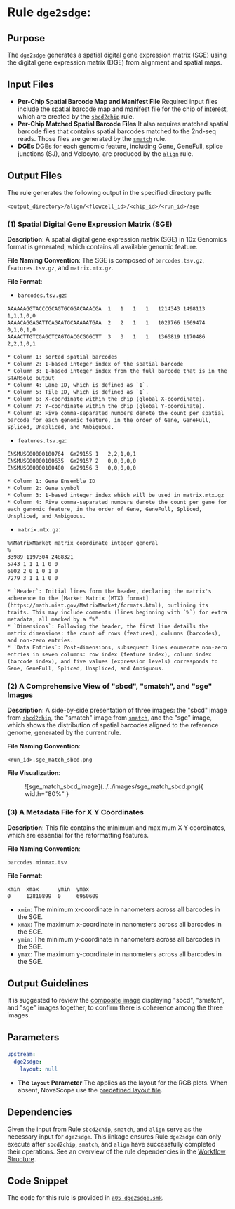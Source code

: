 # Rule `dge2sdge`:

## Purpose
The `dge2sdge` generates a spatial digital gene expression matrix (SGE) using the digital gene expression matrix (DGE) from alignment and spatial maps.

## Input Files
* **Per-Chip Spatial Barcode Map and Manifest File**
Required input files include the spatial barcode map and manifest file for the chip of interest, which are created by the [`sbcd2chip`](./sbcd2chip.md) rule.
* **Per-Chip Matched Spatial Barcode Files**
It also requires matched spatial barcode files that contains spatial barcodes matched to the 2nd-seq reads. Those files are generated by the [`smatch`](./smatch.md) rule.
* **DGEs**
DGEs for each genomic feature, including Gene, GeneFull, splice junctions (SJ), and Velocyto, are produced by the [`align`](./align.md) rule.

## Output Files
The rule generates the following output in the specified directory path:
```
<output_directory>/align/<flowcell_id>/<chip_id>/<run_id>/sge
```

### (1) Spatial Digital Gene Expression Matrix (SGE)

**Description**: A spatial digital gene expression matrix (SGE) in 10x Genomics format is generated, which contains all available genomic feature. 

**File Naming Convention**: The SGE is composed of `barcodes.tsv.gz`, `features.tsv.gz`, and `matrix.mtx.gz`. 

**File Format**:

* `barcodes.tsv.gz`:
```
AAAAAAGGTACCCGCAGTGCGGACAAACGA	1	1	1	1	1214343	1498113	1,1,1,0,0
AAAACAGGAGATTCAGAATGCAAAAATGAA	2	2	1	1	1029766	1669474	0,1,0,1,0
AAAACTTGTCGAGCTCAGTGACGCGGGCTT	3	3	1	1	1366819	1170486	2,2,1,0,1
```
    * Column 1: sorted spatial barcodes
    * Column 2: 1-based integer index of the spatial barcode
    * Column 3: 1-based integer index from the full barcode that is in the STARsolo output
    * Column 4: Lane ID, which is defined as `1`.
    * Column 5: Tile ID, which is defined as `1`.
    * Column 6: X-coordinate within the chip (global X-coordinate).
    * Column 7: Y-coordinate within the chip (global Y-coordinate).
    * Column 8: Five comma-separated numbers denote the count per spatial barcode for each genomic feature, in the order of Gene, GeneFull, Spliced, Unspliced, and Ambiguous.

* `features.tsv.gz`:
```
ENSMUSG00000100764	Gm29155	1	2,2,1,0,1
ENSMUSG00000100635	Gm29157	2	0,0,0,0,0
ENSMUSG00000100480	Gm29156	3	0,0,0,0,0
```
    * Column 1: Gene Ensemble ID
    * Column 2: Gene symbol
    * Column 3: 1-based integer index which will be used in matrix.mtx.gz
    * Column 4: Five comma-separated numbers denote the count per gene for each genomic feature, in the order of Gene, GeneFull, Spliced, Unspliced, and Ambiguous.

* `matrix.mtx.gz`:
```
%%MatrixMarket matrix coordinate integer general
%
33989 1197304 2488321
5743 1 1 1 1 0 0
6002 2 0 1 0 1 0
7279 3 1 1 1 0 0
```
    * `Header`: Initial lines form the header, declaring the matrix's adherence to the [Market Matrix (MTX) format](https://math.nist.gov/MatrixMarket/formats.html), outlining its traits. This may include comments (lines beginning with `%`) for extra metadata, all marked by a “%”.
    * `Dimensions`: Following the header, the first line details the matrix dimensions: the count of rows (features), columns (barcodes), and non-zero entries.
    * `Data Entries`: Post-dimensions, subsequent lines enumerate non-zero entries in seven columns: row index (feature index), column index (barcode index), and five values (expression levels) corresponds to Gene, GeneFull, Spliced, Unspliced, and Ambiguous.

### (2) A Comprehensive View of "sbcd", "smatch", and "sge" Images
**Description**: A side-by-side presentation of three images: the "sbcd" image from [`sbcd2chip`](./sbcd2chip.md), the "smatch" image from [`smatch`](./smatch.md), and the "sge" image, which shows the distribution of spatial barcodes aligned to the reference genome, generated by the current rule.

**File Naming Convention**:
```
<run_id>.sge_match_sbcd.png
```

**File Visualization**:
<figure markdown="span">
![sge_match_sbcd_image](../../images/sge_match_sbcd.png){ width="80%" }
</figure>

### (3) A Metadata File for X Y Coordinates
**Description**: This file contains the minimum and maximum X Y coordinates, which are essential for the reformatting features.

**File Naming Convention**:
```
barcodes.minmax.tsv
```

**File Format**:
```
xmin  xmax      ymin  ymax
0     12810899  0     6950609
```

- `xmin`: The minimum x-coordinate in nanometers across all barcodes in the SGE.
- `xmax`: The maximum x-coordinate in nanometers across all barcodes in the SGE.
- `ymin`: The minimum y-coordinate in nanometers across all barcodes in the SGE.
- `ymax`: The maximum y-coordinate in nanometers across all barcodes in the SGE.

## Output Guidelines
It is suggested to review the [composite image](#3-a-comprehensive-view-of-sbcd-smatch-and-sge-images) displaying "sbcd", "smatch", and "sge" images together, to confirm there is coherence among the three images.

## Parameters
```yaml
upstream:
  dge2sdge:
    layout: null
```

* **The `layout` Parameter**
The applies as the layout for the RGB plots. When absent, NovaScope use the [predefined layout file](https://github.com/seqscope/NovaScope/blob/docs2/info/assets/layout_per_section_basis/layout.1x1.tsv).

## Dependencies
Given the input from Rule `sbcd2chip`, `smatch`, and `align` serve as the necessary input for `dge2sdge`. This linkage ensures Rule `dge2sdge` can only execute after `sbcd2chip`, `smatch`, and `align` have successfully completed their operations. See an overview of the rule dependencies in the [Workflow Structure](../../home/workflow_structure.md).

## Code Snippet
The code for this rule is provided in [`a05_dge2sdge.smk`](https://github.com/seqscope/NovaScope/blob/main/rules/a05_dge2sdge.smk).
